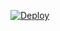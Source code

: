 [![Deploy](https://www.herokucdn.com/deploy/button.svg)]( https://heroku.com/deploy?template=https://github.com/Sarkaaut/bot-musicc)
